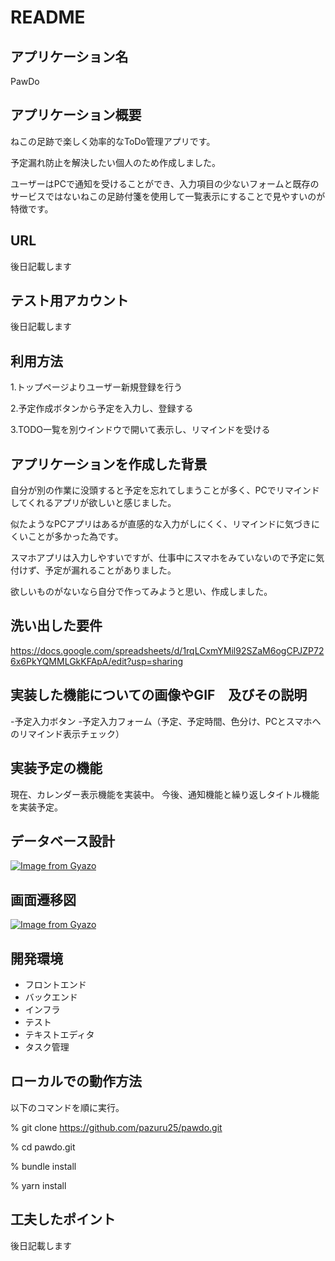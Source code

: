 # README

## アプリケーション名
PawDo

## アプリケーション概要
ねこの足跡で楽しく効率的なToDo管理アプリです。

予定漏れ防止を解決したい個人のため作成しました。

ユーザーはPCで通知を受けることができ、入力項目の少ないフォームと既存のサービスではないねこの足跡付箋を使用して一覧表示にすることで見やすいのが特徴です。

## URL
後日記載します

## テスト用アカウント
後日記載します

## 利用方法
1.トップページよりユーザー新規登録を行う

2.予定作成ボタンから予定を入力し、登録する

3.TODO一覧を別ウインドウで開いて表示し、リマインドを受ける

## アプリケーションを作成した背景
自分が別の作業に没頭すると予定を忘れてしまうことが多く、PCでリマインドしてくれるアプリが欲しいと感じました。

似たようなPCアプリはあるが直感的な入力がしにくく、リマインドに気づきにくいことが多かった為です。

スマホアプリは入力しやすいですが、仕事中にスマホをみていないので予定に気付けず、予定が漏れることがありました。

欲しいものがないなら自分で作ってみようと思い、作成しました。

## 洗い出した要件
https://docs.google.com/spreadsheets/d/1rqLCxmYMil92SZaM6ogCPJZP726x6PkYQMMLGkKFApA/edit?usp=sharing

## 実装した機能についての画像やGIF　及びその説明
-予定入力ボタン
-予定入力フォーム（予定、予定時間、色分け、PCとスマホへのリマインド表示チェック）

## 実装予定の機能
現在、カレンダー表示機能を実装中。
今後、通知機能と繰り返しタイトル機能を実装予定。

## データベース設計
[![Image from Gyazo](https://i.gyazo.com/85d0b5f9935f76b87c8c48ad14f87b99.png)](https://gyazo.com/85d0b5f9935f76b87c8c48ad14f87b99)

## 画面遷移図
[![Image from Gyazo](https://i.gyazo.com/09dcfbe40bf776d3c215ff63d241d430.png)](https://gyazo.com/09dcfbe40bf776d3c215ff63d241d430)


## 開発環境
- フロントエンド
- バックエンド
- インフラ
- テスト
- テキストエディタ
- タスク管理

## ローカルでの動作方法
以下のコマンドを順に実行。

% git clone https://github.com/pazuru25/pawdo.git

% cd pawdo.git

% bundle install

% yarn install

## 工夫したポイント
後日記載します